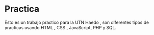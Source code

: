 # Practica
Esto es un trabajo practico para la UTN Haedo , son diferentes tipos de practicas usando HTML , CSS , JavaScript, PHP y SQL. 
